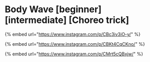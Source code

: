 # Body Wave \[beginner] \[intermediate] \[Choreo trick]

{% embed url="https://www.instagram.com/p/CBc3iv3iO-y/" %}

{% embed url="https://www.instagram.com/p/CBKt4CqCKno/" %}

{% embed url="https://www.instagram.com/p/CMrt5cQBxjw/" %}
